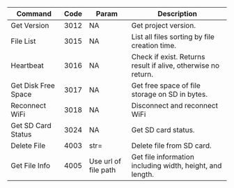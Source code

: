 | Command    | Code | Param | Description |
| ---------- | ---- | ----- |------------ |
| Get Version  | 3012 | NA | Get project version. |
| File List | 3015 | NA | List all files sorting by file creation time. |
| Heartbeat | 3016 | NA | Check if exist. Returns result if alive, otherwise no return. |
| Get Disk Free Space | 3017 | NA | Get free space of file storage on SD in bytes. |
| Reconnect WiFi | 3018 | NA | Disconnect and reconnect WiFi |
| Get SD Card Status | 3024 | NA | Get SD card status. |
| Delete File | 4003 | str=<filepath> | Delete file from SD card. |
| Get File Info | 4005 | Use url of file path | Get file information including width, height, and length. |
